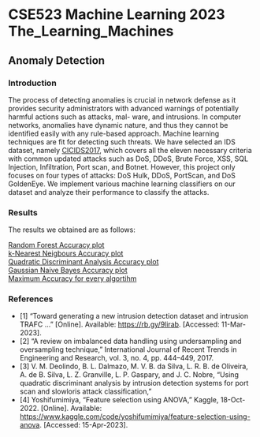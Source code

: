 # CSE523 Machine Learning 2023 The_Learning_Machines
## Anomaly Detection
### Introduction  

The process of detecting anomalies is crucial in network
defense as it provides security administrators with advanced
warnings of potentially harmful actions such as attacks, mal-
ware, and intrusions. In computer networks, anomalies have
dynamic nature, and thus they cannot be identified easily with
any rule-based approach. Machine learning techniques are fit
for detecting such threats. We have selected an IDS dataset,
namely [CICIDS2017](https://www.kaggle.com/datasets/cicdataset/cicids2017), which covers all the eleven necessary
criteria with common updated attacks such as DoS, DDoS,
Brute Force, XSS, SQL Injection, Infiltration, Port scan, and
Botnet. However, this project only focuses on four types of
attacks: DoS Hulk, DDoS, PortScan, and DoS GoldenEye. We
implement various machine learning classifiers on our dataset
and analyze their performance to classify the attacks.  

### Results

The results we obtained are as follows:  

[Random Forest Accuracy plot](/Results/RFA.png)  
[k-Nearest Neigbours Accuracy plot](/Results/KNN.png)  
[Quadratic Discriminant Analysis Accuracy plot](/Results/QDA.png)  
[Gaussian Naive Bayes Accuracy plot](/Results/GNB.png)  
[Maximum Accuracy for every algortihm](/Results/Best_of_every.png)
### References

- [1] “Toward generating a new intrusion detection dataset and intrusion TRAFC ...” [Online]. Available: https://rb.gy/9lirab. [Accessed: 11-Mar-2023]. 
- [2] “A review on imbalanced data handling using undersampling and oversampling technique,” International Journal of Recent Trends in Engineering and Research, vol. 3, no. 4, pp. 444–449, 2017.
- [3]  V. M. Deolindo, B. L. Dalmazo, M. V. B. da Silva, L. R. B. de Oliveira, A. de B. Silva, L. Z. Granville, L. P. Gaspary, and J. C. Nobre, “Using quadratic discriminant analysis by intrusion detection systems for port scan and slowloris attack classification,”
- [4] Yoshifumimiya, “Feature selection using ANOVA,” Kaggle, 18-Oct-2022. [Online]. Available: https://www.kaggle.com/code/yoshifumimiya/feature-selection-using-anova. [Accessed: 15-Apr-2023]. 

